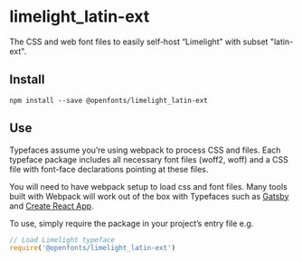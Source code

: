 
# limelight_latin-ext

The CSS and web font files to easily self-host “Limelight” with subset "latin-ext".

## Install

`npm install --save @openfonts/limelight_latin-ext`

## Use

Typefaces assume you’re using webpack to process CSS and files. Each typeface
package includes all necessary font files (woff2, woff) and a CSS file with
font-face declarations pointing at these files.

You will need to have webpack setup to load css and font files. Many tools built
with Webpack will work out of the box with Typefaces such as [Gatsby](https://github.com/gatsbyjs/gatsby)
and [Create React App](https://github.com/facebookincubator/create-react-app).

To use, simply require the package in your project’s entry file e.g.

```javascript
// Load Limelight typeface
require('@openfonts/limelight_latin-ext')
```
